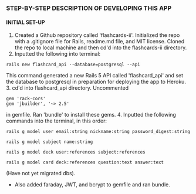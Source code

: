 ### STEP-BY-STEP DESCRIPTION OF DEVELOPING THIS APP

#### INITIAL SET-UP
1. Created a Github repository called 'flashcards-ii'. Initialized the repo with a .gitignore file for Rails, readme.md file, and MIT license. Cloned the repo to local machine and then cd'd into the flashcards-ii directory.
2. Inputted the following into terminal: 
~~~~
rails new flashcard_api --database=postgresql --api
~~~~
This command generated a new Rails 5 API called 'flashcard_api' and set the database to postgresql in preparation for deploying the app to Heroku.
3. cd'd into flashcard_api directory. Uncommented
```
gem 'rack-cors'
gem 'jbuilder', '~> 2.5'
```
in gemfile. Ran 'bundle' to install these gems.
4. Inputted the following commands into the terminal, in this order:
```
rails g model user email:string nickname:string password_digest:string
```
```
rails g model subject name:string
```
```
rails g model deck user:references subject:references
```
```
rails g model card deck:references question:text answer:text
```
(Have not yet migrated dbs).
- Also added faraday, JWT, and bcrypt to gemfile and ran bundle.
